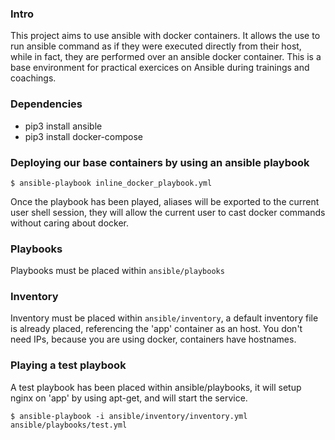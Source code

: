 ### Intro

This project aims to use ansible with docker containers. It allows the use to run ansible command as if they were executed directly from their host, while in fact, they are performed over an ansible docker container.
This is a base environment for practical exercices on Ansible during trainings and coachings.

### Dependencies
* pip3 install ansible
* pip3 install docker-compose

### Deploying our base containers by using an ansible playbook

`$ ansible-playbook inline_docker_playbook.yml`

Once the playbook has been played, aliases will be exported to the current user shell session, they will allow the current user to cast docker commands without caring about docker.

### Playbooks

Playbooks must be placed within `ansible/playbooks`

### Inventory

Inventory must be placed within `ansible/inventory`, a default inventory file is already placed, referencing the 'app' container as an host. You don't need IPs, because you are using docker, containers have hostnames.

### Playing a test playbook

A test playbook has been placed within ansible/playbooks, it will setup nginx on 'app' by using apt-get, and will start the service.

`$ ansible-playbook -i ansible/inventory/inventory.yml  ansible/playbooks/test.yml`

